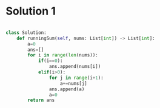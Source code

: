 # Solution 1

```python

class Solution:
    def runningSum(self, nums: List[int]) -> List[int]:
        a=0
        ans=[]
        for i in range(len(nums)):
            if(i==0):
                ans.append(nums[i])
            elif(i>0):
                for j in range(i+1):
                    a+=nums[j]
                ans.append(a)
                a=0
        return ans
  ```
  
            
                
